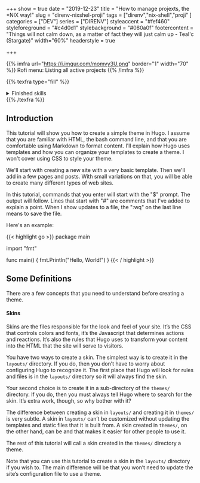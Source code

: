 +++ 
show = true
date = "2019-12-23"
title = "How to manage projexts, the *NIX way!"
slug = "direnv-nixshel-proji" 
tags = ["direnv","nix-shell","proji" ]
categories = ["DEV"]
series = ["DIRENV"]
styleaccent = "#fef460"
styleforeground = "#c4d0d1"
stylebackground = "#080a0f"
footercontent = "Things will not calm down, as a matter of fact they will just calm up - Teal'c (Stargate)"
width="60%"
headerstyle = true

+++


{{% imfra url="https://i.imgur.com/momvy3U.png" border="1" width="70" %}} Rofi menu: Listing all active projects {{% /imfra %}}

{{% texfra type="fill" %}}
<details class="dropdown">
  <summary>Finished skills</summary>
{{% progressbar 70 ffffff %}} VIM {{% /progressbar %}}
{{% progressbar 90 ffffff %}} Tailing VM (bspwm) {{% /progressbar %}}
{{% progressbar 85 ffffff %}} LATEX {{% /progressbar %}}
{{% progressbar 80 ffffff %}} Containers {{% /progressbar %}}
{{% progressbar 60 ffffff %}} NixOS & NixShell {{% /progressbar %}}
{{% progressbar 70 ffffff %}} ROS2.0 {{% /progressbar %}}
{{% progressbar 30 ffffff %}} Unreal Engine {{% /progressbar %}}
{{% progressbar 40 ffffff %}} Home Assistant {{% /progressbar %}}
</details>
{{% /texfra %}}

## Introduction

This tutorial will show you how to create a simple theme in Hugo. I assume that you are familiar with HTML, the bash command line, and that you are comfortable using Markdown to format content. I'll explain how Hugo uses templates and how you can organize your templates to create a theme. I won't cover using CSS to style your theme.

We'll start with creating a new site with a very basic template. Then we'll add in a few pages and posts. With small variations on that, you will be able to create many different types of web sites.

In this tutorial, commands that you enter will start with the "$" prompt. The output will follow. Lines that start with "#" are comments that I've added to explain a point. When I show updates to a file, the ":wq" on the last line means to save the file.

Here's an example:

{{< highlight go >}}
package main

import "fmt"

func main() {
	fmt.Println("Hello, World!")
}
{{< / highlight >}}


## Some Definitions

There are a few concepts that you need to understand before creating a theme.

#### Skins

Skins are the files responsible for the look and feel of your site. It’s the CSS that controls colors and fonts, it’s the Javascript that determines actions and reactions. It’s also the rules that Hugo uses to transform your content into the HTML that the site will serve to visitors.

You have two ways to create a skin. The simplest way is to create it in the ```layouts/``` directory. If you do, then you don’t have to worry about configuring Hugo to recognize it. The first place that Hugo will look for rules and files is in the ```layouts/``` directory so it will always find the skin.

Your second choice is to create it in a sub-directory of the ```themes/``` directory. If you do, then you must always tell Hugo where to search for the skin. It’s extra work, though, so why bother with it?

The difference between creating a skin in ```layouts/``` and creating it in ```themes/``` is very subtle. A skin in ```layouts/``` can’t be customized without updating the templates and static files that it is built from. A skin created in ```themes/```, on the other hand, can be and that makes it easier for other people to use it.

The rest of this tutorial will call a skin created in the ```themes/``` directory a theme.

Note that you can use this tutorial to create a skin in the ```layouts/``` directory if you wish to. The main difference will be that you won’t need to update the site’s configuration file to use a theme.
